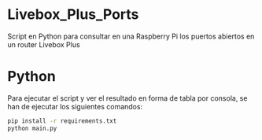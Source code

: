 # Livebox_Plus_Ports
Script en Python para consultar en una Raspberry Pi los puertos abiertos en un router Livebox Plus

# Python

Para ejecutar el script y ver el resultado en forma de tabla por consola, se han de ejecutar los siguientes comandos:

```bat
pip install -r requirements.txt
python main.py
```